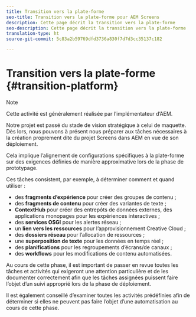 ```yaml
---
title: Transition vers la plate-forme
seo-title: Transition vers la plate-forme pour AEM Screens
description: Cette page décrit la transition vers la plate-forme
seo-description: Cette page décrit la transition vers la plate-forme
translation-type: ht
source-git-commit: 5c83a2b59769dfd3736a830f7d7d3cc35137c182

---
```



# Transition vers la plate-forme {#transition-platform}

>[!NOTE]
>
>Cette activité est généralement réalisée par l’implémentateur d’AEM.

Notre projet est passé du stade de vision stratégique à celui de maquette. Dès lors, nous pouvons à présent nous préparer aux tâches nécessaires à la création proprement dite du projet Screens dans AEM en vue de son déploiement.

Cela implique l’alignement de configurations spécifiques à la plate-forme sur des exigences définies de manière approximative lors de la phase de prototypage.

Ces tâches consistent, par exemple, à déterminer comment et quand utiliser :

* des **fragments d’expérience** pour créer des groupes de contenu ;
* des **fragments de contenu** pour créer des variantes de texte ;
* **ContextHub** pour créer des entrepôts de données externes, des applications monopages pour les expériences interactives ;
* des **services OSGI** pour les alertes réseau ;
* un **lien vers les ressources** pour l’approvisionnement Creative Cloud ;
* des **dossiers réseau** pour l’allocation de ressources ;
* une **superposition de texte** pour les données en temps réel ;
* des **planifications** pour les regroupements d’écrans/de canaux ;
* des **workflows** pour les modifications de contenu automatisées.

Au cours de cette phase, il est important de passer en revue toutes les tâches et activités qui exigeront une attention particulière et de les documenter correctement afin que les tâches assignées puissent faire l’objet d’un suivi approprié lors de la phase de déploiement.

Il est également conseillé d’examiner toutes les activités prédéfinies afin de déterminer si elles ne peuvent pas faire l’objet d’une automatisation au cours de cette phase.
